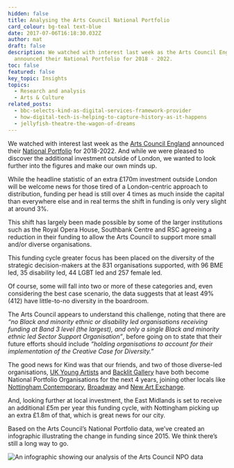 ```yaml
---
hidden: false
title: Analysing the Arts Council National Portfolio
card_colour: bg-teal text-blue
date: 2017-07-06T16:18:30.032Z
author: mat
draft: false
description: We watched with interest last week as the Arts Council England
  announced their National Portfolio for 2018 - 2022.
toc: false
featured: false
key_topic: Insights
topics:
  - Research and analysis
  - Arts & Culture
related_posts:
  - bbc-selects-kind-as-digital-services-framework-provider
  - how-digital-tech-is-helping-to-capture-history-as-it-happens
  - jellyfish-theatre-the-wagon-of-dreams
---
```

We watched with interest last week as the [Arts Council England](https://www.artscouncil.org.uk/) announced their [National Portfolio](https://www.artscouncil.org.uk/npo) for 2018-2022. And while we were pleased to discover the additional investment outside of London, we wanted to look further into the figures and make our own minds up.

While the headline statistic of an extra £170m investment outside London will be welcome news for those tired of a London-centric approach to distribution, funding per head is still over 4 times as much inside the capital than everywhere else and in real terms the shift in funding is only very slight at around 3%.

This shift has largely been made possible by some of the larger institutions such as the Royal Opera House, Southbank Centre and RSC agreeing a reduction in their funding to allow the Arts Council to support more small and/or diverse organisations.

This funding cycle greater focus has been placed on the diversity of the strategic decision-makers at the 831 organisations supported, with 96 BME led, 35 disability led, 44 LGBT led and 257 female led.

Of course, some will fall into two or more of these categories and, even considering the best case scenario, the data suggests that at least 49% (412) have little-to-no diversity in the boardroom.

The Arts Council appears to understand this challenge, noting that there are *“no Black and minority ethnic or disability led organisations receiving funding at Band 3 level (the largest), and only a single Black and minority ethnic led Sector Support Organisation”*, before going on to state that their future efforts should include *“holding organisations to account for their implementation of the Creative Case for Diversity.”*

The good news for Kind was that our friends, and two of those diverse-led organisations, [UK Young Artists](https://uknewartists.co.uk/) and [Backlit Gallery](https://backlit.org.uk/) have both become National Portfolio Organisations for the next 4 years, joining other locals like [Nottingham Contemporary](https://www.nottinghamcontemporary.org/), [Broadway](https://www.broadway.org.uk/) and [New Art Exchange](https://www.nae.org.uk/).

And, looking further at local investment, the East Midlands is set to receive an additional £5m per year this funding cycle, with Nottingham picking up an extra £1.8m of that, which is great news for our city.

Based on the Arts Council’s National Portfolio data, we’ve created an infographic illustrating the change in funding since 2015. We think there’s still a long way to go.

![An infographic showing our analysis of the Arts Council NPO data](https://madebykind.imgix.net/arts-council-portfolio-analysis-2018.png)